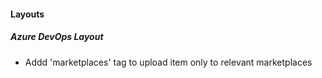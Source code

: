 
#### Layouts
##### Azure DevOps Layout
- Addd 'marketplaces' tag to upload item only to relevant marketplaces
